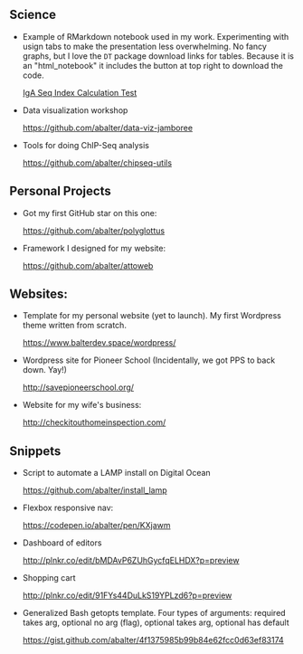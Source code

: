 Science
-----------------

-   Example of RMarkdown notebook used in my work. Experimenting with usign tabs to
    make the presentation less overwhelming. No fancy graphs, but I love the `DT` package
    download links for tables. Because it is an "html_notebook" it includes the button at
    top right to download the code.
    
    [IgA Seq Index Calculation Test](http://arielbalter.org/mywebsite/assets/explore_iga_score_ici_index.nb.html)

-   Data visualization workshop

    <https://github.com/abalter/data-viz-jamboree>

-   Tools for doing ChIP-Seq analysis

    <https://github.com/abalter/chipseq-utils>

Personal Projects
----------------

-   Got my first GitHub star on this one:

    <https://github.com/abalter/polyglottus>
    
-   Framework I designed for my website:    

    <https://github.com/abalter/attoweb>

Websites:
---------

-   Template for my personal website (yet to launch). My first Wordpress
    theme written from scratch.

    <https://www.balterdev.space/wordpress/>

-   Wordpress site for Pioneer School (Incidentally, we got PPS to back
    down. Yay!)

    <http://savepioneerschool.org/>

-   Website for my wife's business:

    <http://checkitouthomeinspection.com/>

Snippets
--------

-   Script to automate a LAMP install on Digital Ocean

    <https://github.com/abalter/install_lamp>

-   Flexbox responsive nav:

    <https://codepen.io/abalter/pen/KXjawm>

-   Dashboard of editors

    <http://plnkr.co/edit/bMDAvP6ZUhGycfqELHDX?p=preview>

-   Shopping cart

    <http://plnkr.co/edit/91FYs44DuLkS19YPLzd6?p=preview>

-   Generalized Bash getopts template. Four types of arguments: required
    takes arg, optional no arg (flag), optional takes arg, optional has
    default

    <https://gist.github.com/abalter/4f1375985b99b84e62fcc0d63ef83174>
